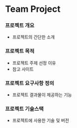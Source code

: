 # Team Project

### 프로젝트 개요
* 프로젝트의 간단한 소개

### 프로젝트 목적
* 프로젝트 주제 선정 이유
* 참고 사이트 

### 프로젝트 요구사항 정의
* 프로젝트 결과물이 제공하는 기능

### 프로젝트 기술스택
* 프로젝트에 사용한 기술 및 버전 